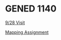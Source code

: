 # GENED 1140

[9/28 Visit](https://harvardmapcollection.github.io/classes/gened1140/fall-2022/visit/)

[Mapping Assignment](https://harvardmapcollection.github.io/classes/gened1140/fall-2022/assignment)